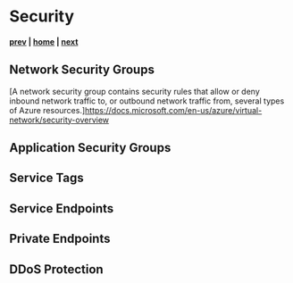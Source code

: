 # Security

#### [prev](./routing.md) | [home](./welcome.md)  | [next](./mgmt.md)

## Network Security Groups
[A network security group contains security rules that allow or deny inbound network traffic to, or outbound network traffic from, several types of Azure resources.]https://docs.microsoft.com/en-us/azure/virtual-network/security-overview

## Application Security Groups


## Service Tags


## Service Endpoints

## Private Endpoints


## DDoS Protection
